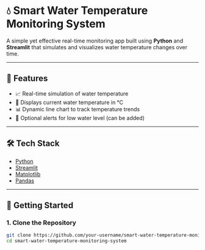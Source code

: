 # 💧 Smart Water Temperature Monitoring System

A simple yet effective real-time monitoring app built using **Python** and **Streamlit** that simulates and visualizes water temperature changes over time.

---

## 🔧 Features

- 📈 Real-time simulation of water temperature
- 🧊 Displays current water temperature in °C
- 📊 Dynamic line chart to track temperature trends
- 🚨 Optional alerts for low water level (can be added)

---

## 🛠️ Tech Stack

- [Python](https://www.python.org/)
- [Streamlit](https://streamlit.io/)
- [Matplotlib](https://matplotlib.org/)
- [Pandas](https://pandas.pydata.org/)

---

## 🚀 Getting Started

### 1. Clone the Repository

```bash
git clone https://github.com/your-username/smart-water-temperature-monitoring-system.git
cd smart-water-temperature-monitoring-system
